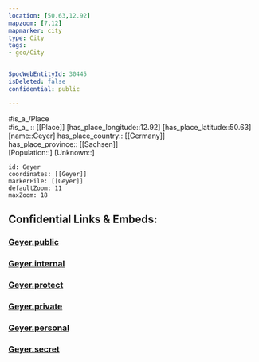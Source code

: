 ```yaml
---
location: [50.63,12.92] 
mapzoom: [7,12] 
mapmarker: city 
type: City
tags:
- geo/City


SpocWebEntityId: 30445
isDeleted: false
confidential: public

---
```

#is_a_/Place  
#is_a_ :: [[Place]] 
[has_place_longitude::12.92] 
[has_place_latitude::50.63] 
[name::Geyer] 
has_place_country:: [[Germany]]  
has_place_province:: [[Sachsen]]  
[Population::] 
[Unknown::] 


```leaflet
id: Geyer
coordinates: [[Geyer]] 
markerFile: [[Geyer]] 
defaultZoom: 11 
maxZoom: 18
```


## Confidential Links & Embeds: 

### [Geyer.public](/_public/\Earth\Continent\Europe\Europe~Central\Germany\Germany~East\Sachsen\counties~Sachsen\Erzgebirgskreis\cities~ErzgebirgskrGeyer.public.md) 

### [Geyer.internal](/_internal/\Earth\Continent\Europe\Europe~Central\Germany\Germany~East\Sachsen\counties~Sachsen\Erzgebirgskreis\cities~ErzgebirgskrGeyer.internal.md) 

### [Geyer.protect](/_protect/\Earth\Continent\Europe\Europe~Central\Germany\Germany~East\Sachsen\counties~Sachsen\Erzgebirgskreis\cities~ErzgebirgskrGeyer.protect.md) 

### [Geyer.private](/_private/\Earth\Continent\Europe\Europe~Central\Germany\Germany~East\Sachsen\counties~Sachsen\Erzgebirgskreis\cities~ErzgebirgskrGeyer.private.md) 

### [Geyer.personal](/_personal/\Earth\Continent\Europe\Europe~Central\Germany\Germany~East\Sachsen\counties~Sachsen\Erzgebirgskreis\cities~ErzgebirgskrGeyer.personal.md) 

### [Geyer.secret](/_secret/\Earth\Continent\Europe\Europe~Central\Germany\Germany~East\Sachsen\counties~Sachsen\Erzgebirgskreis\cities~ErzgebirgskrGeyer.secret.md)

